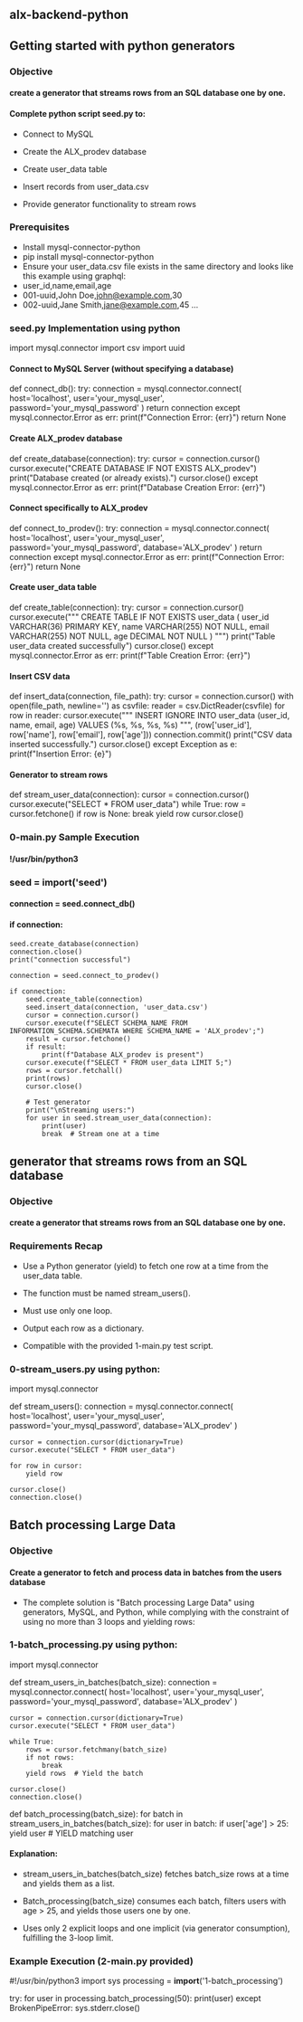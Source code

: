 ## alx-backend-python
## Getting started with python generators 

### Objective

#### create a generator that streams rows from an SQL database one by one.

#### Complete python script seed.py to:  

- Connect to MySQL

- Create the ALX_prodev database

- Create user_data table

- Insert records from user_data.csv

- Provide generator functionality to stream rows

### Prerequisites
- Install mysql-connector-python
 - pip install mysql-connector-python
- Ensure your user_data.csv file exists in the same directory and looks like this example using graphql:
 - user_id,name,email,age
 - 001-uuid,John Doe,john@example.com,30
 - 002-uuid,Jane Smith,jane@example.com,45
 ...
### seed.py Implementation using python
 import mysql.connector
import csv
import uuid

#### Connect to MySQL Server (without specifying a database)
def connect_db():
    try:
        connection = mysql.connector.connect(
            host='localhost',
            user='your_mysql_user',
            password='your_mysql_password'
        )
        return connection
    except mysql.connector.Error as err:
        print(f"Connection Error: {err}")
        return None

#### Create ALX_prodev database
def create_database(connection):
    try:
        cursor = connection.cursor()
        cursor.execute("CREATE DATABASE IF NOT EXISTS ALX_prodev")
        print("Database created (or already exists).")
        cursor.close()
    except mysql.connector.Error as err:
        print(f"Database Creation Error: {err}")

#### Connect specifically to ALX_prodev
def connect_to_prodev():
    try:
        connection = mysql.connector.connect(
            host='localhost',
            user='your_mysql_user',
            password='your_mysql_password',
            database='ALX_prodev'
        )
        return connection
    except mysql.connector.Error as err:
        print(f"Connection Error: {err}")
        return None

#### Create user_data table
def create_table(connection):
    try:
        cursor = connection.cursor()
        cursor.execute("""
            CREATE TABLE IF NOT EXISTS user_data (
                user_id VARCHAR(36) PRIMARY KEY,
                name VARCHAR(255) NOT NULL,
                email VARCHAR(255) NOT NULL,
                age DECIMAL NOT NULL
            )
        """)
        print("Table user_data created successfully")
        cursor.close()
    except mysql.connector.Error as err:
        print(f"Table Creation Error: {err}")

#### Insert CSV data
def insert_data(connection, file_path):
    try:
        cursor = connection.cursor()
        with open(file_path, newline='') as csvfile:
            reader = csv.DictReader(csvfile)
            for row in reader:
                cursor.execute("""
                    INSERT IGNORE INTO user_data (user_id, name, email, age)
                    VALUES (%s, %s, %s, %s)
                """, (row['user_id'], row['name'], row['email'], row['age']))
        connection.commit()
        print("CSV data inserted successfully.")
        cursor.close()
    except Exception as e:
        print(f"Insertion Error: {e}")

#### Generator to stream rows
def stream_user_data(connection):
    cursor = connection.cursor()
    cursor.execute("SELECT * FROM user_data")
    while True:
        row = cursor.fetchone()
        if row is None:
            break
        yield row
    cursor.close()

### 0-main.py Sample Execution
#### !/usr/bin/python3

### seed = __import__('seed')

#### connection = seed.connect_db()
#### if connection:
    seed.create_database(connection)
    connection.close()
    print("connection successful")

    connection = seed.connect_to_prodev()

    if connection:
        seed.create_table(connection)
        seed.insert_data(connection, 'user_data.csv')
        cursor = connection.cursor()
        cursor.execute(f"SELECT SCHEMA_NAME FROM INFORMATION_SCHEMA.SCHEMATA WHERE SCHEMA_NAME = 'ALX_prodev';")
        result = cursor.fetchone()
        if result:
            print(f"Database ALX_prodev is present")
        cursor.execute(f"SELECT * FROM user_data LIMIT 5;")
        rows = cursor.fetchall()
        print(rows)
        cursor.close()

        # Test generator
        print("\nStreaming users:")
        for user in seed.stream_user_data(connection):
            print(user)
            break  # Stream one at a time
## generator that streams rows from an SQL database

### Objective
#### create a generator that streams rows from an SQL database one by one.
### Requirements Recap
- Use a Python generator (yield) to fetch one row at a time from the user_data table.

- The function must be named stream_users().

- Must use only one loop.

- Output each row as a dictionary.

- Compatible with the provided 1-main.py test script.
  
### 0-stream_users.py using python:
  import mysql.connector

def stream_users():
    connection = mysql.connector.connect(
        host='localhost',
        user='your_mysql_user',
        password='your_mysql_password',
        database='ALX_prodev'
    )

    cursor = connection.cursor(dictionary=True)
    cursor.execute("SELECT * FROM user_data")

    for row in cursor:
        yield row

    cursor.close()
    connection.close()
    
## Batch processing Large Data

### Objective
#### Create a generator to fetch and process data in batches from the users database
- The complete solution is "Batch processing Large Data" using generators, MySQL, and Python, while complying with the constraint of using no more than 3 loops and yielding rows:

### 1-batch_processing.py using python:
import mysql.connector

def stream_users_in_batches(batch_size):
    connection = mysql.connector.connect(
        host='localhost',
        user='your_mysql_user',
        password='your_mysql_password',
        database='ALX_prodev'
    )

    cursor = connection.cursor(dictionary=True)
    cursor.execute("SELECT * FROM user_data")

    while True:
        rows = cursor.fetchmany(batch_size)
        if not rows:
            break
        yield rows  # Yield the batch

    cursor.close()
    connection.close()


def batch_processing(batch_size):
    for batch in stream_users_in_batches(batch_size):
        for user in batch:
            if user['age'] > 25:
                yield user  # YIELD matching user

#### Explanation:
- stream_users_in_batches(batch_size) fetches batch_size rows at a time and yields them as a list.

- Batch_processing(batch_size) consumes each batch, filters users with age > 25, and yields those users one by one.

- Uses only 2 explicit loops and one implicit (via generator consumption), fulfilling the 3-loop limit.

### Example Execution (2-main.py provided)

#!/usr/bin/python3
import sys
processing = __import__('1-batch_processing')

try:
    for user in processing.batch_processing(50):
        print(user)
except BrokenPipeError:
    sys.stderr.close()
  

  

